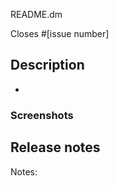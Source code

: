 README.dm<!--
What GitHub Desktop issue does this PR address? (for example, #1234)
-->

Closes #[issue number]

## Description
<!--
A summary of the changes made along with any other information that would be helpful to a reviewer such as potential tradeoffs or alternative approaches you considered.
-->
-

### Screenshots

<!--
If this PR touches the UI layer of the app, please include screenshots or animated gifs to show the changes.
-->

## Release notes

<!--
You can leave this blank if you're not sure.
If you don't believe this PR needs to be mentioned in the release notes, write "Notes: no-notes".
-->

Notes:
